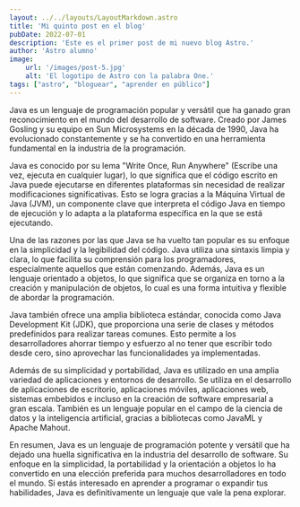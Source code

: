 ```yaml
---
layout: ../../layouts/LayoutMarkdown.astro
title: 'Mi quinto post en el blog'
pubDate: 2022-07-01
description: 'Este es el primer post de mi nuevo blog Astro.'
author: 'Astro alumno'
image:
    url: '/images/post-5.jpg' 
    alt: 'El logotipo de Astro con la palabra One.'
tags: ["astro", "bloguear", "aprender en público"]
---
```



Java es un lenguaje de programación popular y versátil que ha ganado gran reconocimiento en el mundo del desarrollo de software. Creado por James Gosling y su equipo en Sun Microsystems en la década de 1990, Java ha evolucionado constantemente y se ha convertido en una herramienta fundamental en la industria de la programación.

Java es conocido por su lema "Write Once, Run Anywhere" (Escribe una vez, ejecuta en cualquier lugar), lo que significa que el código escrito en Java puede ejecutarse en diferentes plataformas sin necesidad de realizar modificaciones significativas. Esto se logra gracias a la Máquina Virtual de Java (JVM), un componente clave que interpreta el código Java en tiempo de ejecución y lo adapta a la plataforma específica en la que se está ejecutando.

Una de las razones por las que Java se ha vuelto tan popular es su enfoque en la simplicidad y la legibilidad del código. Java utiliza una sintaxis limpia y clara, lo que facilita su comprensión para los programadores, especialmente aquellos que están comenzando. Además, Java es un lenguaje orientado a objetos, lo que significa que se organiza en torno a la creación y manipulación de objetos, lo cual es una forma intuitiva y flexible de abordar la programación.

Java también ofrece una amplia biblioteca estándar, conocida como Java Development Kit (JDK), que proporciona una serie de clases y métodos predefinidos para realizar tareas comunes. Esto permite a los desarrolladores ahorrar tiempo y esfuerzo al no tener que escribir todo desde cero, sino aprovechar las funcionalidades ya implementadas.

Además de su simplicidad y portabilidad, Java es utilizado en una amplia variedad de aplicaciones y entornos de desarrollo. Se utiliza en el desarrollo de aplicaciones de escritorio, aplicaciones móviles, aplicaciones web, sistemas embebidos e incluso en la creación de software empresarial a gran escala. También es un lenguaje popular en el campo de la ciencia de datos y la inteligencia artificial, gracias a bibliotecas como JavaML y Apache Mahout.

En resumen, Java es un lenguaje de programación potente y versátil que ha dejado una huella significativa en la industria del desarrollo de software. Su enfoque en la simplicidad, la portabilidad y la orientación a objetos lo ha convertido en una elección preferida para muchos desarrolladores en todo el mundo. Si estás interesado en aprender a programar o expandir tus habilidades, Java es definitivamente un lenguaje que vale la pena explorar.